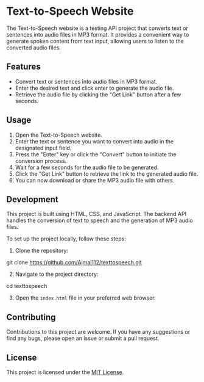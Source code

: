 # Text-to-Speech Website

The Text-to-Speech website is a testing API project that converts text or sentences into audio files in MP3 format. It provides a convenient way to generate spoken content from text input, allowing users to listen to the converted audio files.

## Features

- Convert text or sentences into audio files in MP3 format.
- Enter the desired text and click enter to generate the audio file.
- Retrieve the audio file by clicking the "Get Link" button after a few seconds.

## Usage

1. Open the Text-to-Speech website.
2. Enter the text or sentence you want to convert into audio in the designated input field.
3. Press the "Enter" key or click the "Convert" button to initiate the conversion process.
4. Wait for a few seconds for the audio file to be generated.
5. Click the "Get Link" button to retrieve the link to the generated audio file.
6. You can now download or share the MP3 audio file with others.

## Development

This project is built using HTML, CSS, and JavaScript. The backend API handles the conversion of text to speech and the generation of MP3 audio files.

To set up the project locally, follow these steps:

1. Clone the repository:

git clone https://github.com/Ajmal112/texttospeech.git

2. Navigate to the project directory:

cd texttospeech

3. Open the `index.html` file in your preferred web browser.

## Contributing

Contributions to this project are welcome. If you have any suggestions or find any bugs, please open an issue or submit a pull request.

## License

This project is licensed under the [MIT License](LICENSE).
